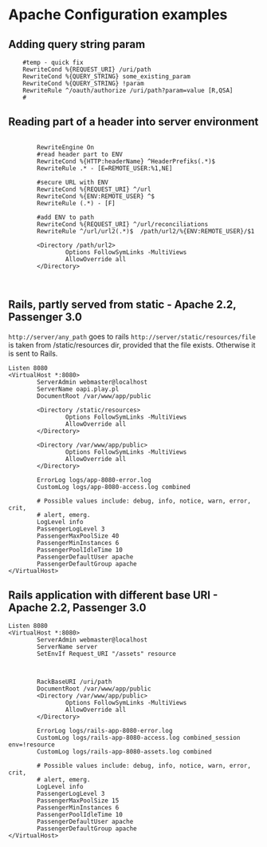 # Apache Configuration examples

## Adding query string param
```
    #temp - quick fix
    RewriteCond %{REQUEST_URI} /uri/path
    RewriteCond %{QUERY_STRING} some_existing_param
    RewriteCond %{QUERY_STRING} !param
    RewriteRule ^/oauth/authorize /uri/path?param=value [R,QSA]
    #
```


## Reading part of a header into server environment
```

        RewriteEngine On
        #read header part to ENV
        RewriteCond %{HTTP:headerName} ^HeaderPrefiks(.*)$
        RewriteRule .* - [E=REMOTE_USER:%1,NE]

        #secure URL with ENV
        RewriteCond %{REQUEST_URI} ^/url
        RewriteCond %{ENV:REMOTE_USER} ^$
        RewriteRule (.*) - [F]

        #add ENV to path
        RewriteCond %{REQUEST_URI} ^/url/reconciliations
        RewriteRule ^/url/url2(.*)$  /path/url2/%{ENV:REMOTE_USER}/$1

        <Directory /path/url2>
                Options FollowSymLinks -MultiViews
                AllowOverride all
        </Directory>

    
```
## Rails, partly served from static - Apache 2.2, Passenger 3.0

`http://server/any_path` goes to rails
`http://server/static/resources/file` is taken from /static/resources dir, provided that the file exists. Otherwise it is sent to Rails.


```
Listen 8080
<VirtualHost *:8080>
        ServerAdmin webmaster@localhost
        ServerName oapi.play.pl
        DocumentRoot /var/www/app/public

        <Directory /static/resources>
                Options FollowSymLinks -MultiViews
                AllowOverride all
        </Directory>

        <Directory /var/www/app/public>
                Options FollowSymLinks -MultiViews
                AllowOverride all
        </Directory>

        ErrorLog logs/app-8080-error.log
        CustomLog logs/app-8080-access.log combined

        # Possible values include: debug, info, notice, warn, error, crit,
        # alert, emerg.
        LogLevel info
        PassengerLogLevel 3
        PassengerMaxPoolSize 40
        PassengerMinInstances 6
        PassengerPoolIdleTime 10
        PassengerDefaultUser apache
        PassengerDefaultGroup apache
</VirtualHost>

```
## Rails application with different base URI - Apache 2.2, Passenger 3.0
```
Listen 8080
<VirtualHost *:8080>
        ServerAdmin webmaster@localhost
        ServerName server
        SetEnvIf Request_URI "/assets" resource



        RackBaseURI /uri/path
        DocumentRoot /var/www/app/public
        <Directory /var/www/app/public>
                Options FollowSymLinks -MultiViews
                AllowOverride all
        </Directory>

        ErrorLog logs/rails-app-8080-error.log
        CustomLog logs/rails-app-8080-access.log combined_session env=!resource
        CustomLog logs/rails-app-8080-assets.log combined

        # Possible values include: debug, info, notice, warn, error, crit,
        # alert, emerg.
        LogLevel info
        PassengerLogLevel 3
        PassengerMaxPoolSize 15
        PassengerMinInstances 6
        PassengerPoolIdleTime 10
        PassengerDefaultUser apache
        PassengerDefaultGroup apache
</VirtualHost>

```
